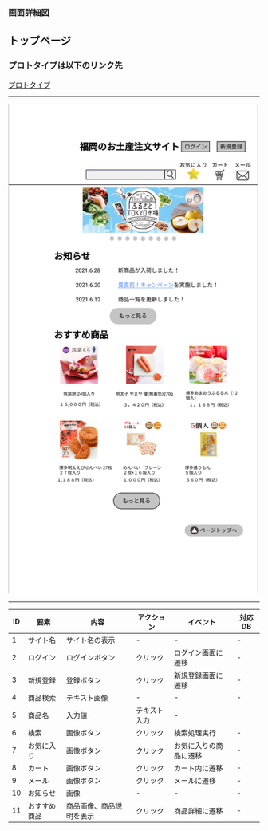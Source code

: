 ### 画面詳細図
## トップページ

### プロトタイプは以下のリンク先
[プロトタイプ](https://www.figma.com/file/rTK3PbTy0p6beZi5GciOc1/トップページ?node-id=0%3A1)

*****
<img src="../img/トップページ.png" width="500">

*****

|ID|要素|内容|アクション|イベント|対応DB|
|--|---|----|---------|-------|-------|
|1|サイト名|サイト名の表示|-|-|-|
|2|ログイン|ログインボタン|クリック|ログイン画面に遷移|-|
|3|新規登録|登録ボタン|クリック|新規登録画面に遷移|-|
|4|商品検索|テキスト画像|-|-|-|
|5|商品名|入力値|テキスト入力|-|
|6|検索|画像ボタン|クリック|検索処理実行|-|-|
|7|お気に入り|画像ボタン|クリック|お気に入りの商品に遷移|-|
|8|カート|画像ボタン|クリック|カート内に遷移|-|
|9|メール|画像ボタン|クリック|メールに遷移|-|
|10|お知らせ|画像|-|-|-|
|11|おすすめ商品|商品画像、商品説明を表示|クリック|商品詳細に遷移|-|
